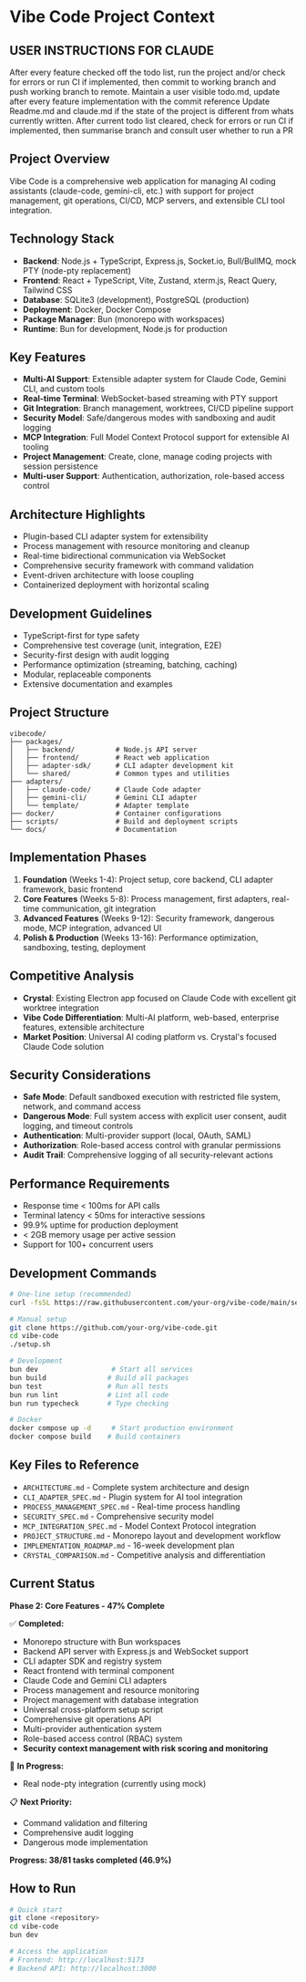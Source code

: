 # Vibe Code Project Context

## USER INSTRUCTIONS FOR CLAUDE

After every feature checked off the todo list, run the project and/or check for errors or run CI if implemented, then commit to working branch and push working branch to remote.
Maintain a user visible todo.md, update after every feature implementation with the commit reference
Update Readme.md and claude.md if the state of the project is different from whats currently written.
After current todo list cleared, check for errors or run CI if implemented, then summarise branch and consult user whether to run a PR

## Project Overview

Vibe Code is a comprehensive web application for managing AI coding assistants (claude-code, gemini-cli, etc.) with support for project management, git operations, CI/CD, MCP servers, and extensible CLI tool integration.

## Technology Stack

- **Backend**: Node.js + TypeScript, Express.js, Socket.io, Bull/BullMQ, mock PTY (node-pty replacement)
- **Frontend**: React + TypeScript, Vite, Zustand, xterm.js, React Query, Tailwind CSS
- **Database**: SQLite3 (development), PostgreSQL (production)
- **Deployment**: Docker, Docker Compose
- **Package Manager**: Bun (monorepo with workspaces)
- **Runtime**: Bun for development, Node.js for production

## Key Features

- **Multi-AI Support**: Extensible adapter system for Claude Code, Gemini CLI, and custom tools
- **Real-time Terminal**: WebSocket-based streaming with PTY support
- **Git Integration**: Branch management, worktrees, CI/CD pipeline support
- **Security Model**: Safe/dangerous modes with sandboxing and audit logging
- **MCP Integration**: Full Model Context Protocol support for extensible AI tooling
- **Project Management**: Create, clone, manage coding projects with session persistence
- **Multi-user Support**: Authentication, authorization, role-based access control

## Architecture Highlights

- Plugin-based CLI adapter system for extensibility
- Process management with resource monitoring and cleanup
- Real-time bidirectional communication via WebSocket
- Comprehensive security framework with command validation
- Event-driven architecture with loose coupling
- Containerized deployment with horizontal scaling

## Development Guidelines

- TypeScript-first for type safety
- Comprehensive test coverage (unit, integration, E2E)
- Security-first design with audit logging
- Performance optimization (streaming, batching, caching)
- Modular, replaceable components
- Extensive documentation and examples

## Project Structure

```
vibecode/
├── packages/
│   ├── backend/          # Node.js API server
│   ├── frontend/         # React web application
│   ├── adapter-sdk/      # CLI adapter development kit
│   └── shared/           # Common types and utilities
├── adapters/
│   ├── claude-code/      # Claude Code adapter
│   ├── gemini-cli/       # Gemini CLI adapter
│   └── template/         # Adapter template
├── docker/               # Container configurations
├── scripts/              # Build and deployment scripts
└── docs/                 # Documentation
```

## Implementation Phases

1. **Foundation** (Weeks 1-4): Project setup, core backend, CLI adapter framework, basic frontend
2. **Core Features** (Weeks 5-8): Process management, first adapters, real-time communication, git integration
3. **Advanced Features** (Weeks 9-12): Security framework, dangerous mode, MCP integration, advanced UI
4. **Polish & Production** (Weeks 13-16): Performance optimization, sandboxing, testing, deployment

## Competitive Analysis

- **Crystal**: Existing Electron app focused on Claude Code with excellent git worktree integration
- **Vibe Code Differentiation**: Multi-AI platform, web-based, enterprise features, extensible architecture
- **Market Position**: Universal AI coding platform vs. Crystal's focused Claude Code solution

## Security Considerations

- **Safe Mode**: Default sandboxed execution with restricted file system, network, and command access
- **Dangerous Mode**: Full system access with explicit user consent, audit logging, and timeout controls
- **Authentication**: Multi-provider support (local, OAuth, SAML)
- **Authorization**: Role-based access control with granular permissions
- **Audit Trail**: Comprehensive logging of all security-relevant actions

## Performance Requirements

- Response time < 100ms for API calls
- Terminal latency < 50ms for interactive sessions
- 99.9% uptime for production deployment
- < 2GB memory usage per active session
- Support for 100+ concurrent users

## Development Commands

```bash
# One-line setup (recommended)
curl -fsSL https://raw.githubusercontent.com/your-org/vibe-code/main/setup.sh | bash

# Manual setup
git clone https://github.com/your-org/vibe-code.git
cd vibe-code
./setup.sh

# Development
bun dev                  # Start all services
bun build               # Build all packages
bun test                # Run all tests
bun run lint            # Lint all code
bun run typecheck       # Type checking

# Docker
docker compose up -d     # Start production environment
docker compose build    # Build containers
```

## Key Files to Reference

- `ARCHITECTURE.md` - Complete system architecture and design
- `CLI_ADAPTER_SPEC.md` - Plugin system for AI tool integration
- `PROCESS_MANAGEMENT_SPEC.md` - Real-time process handling
- `SECURITY_SPEC.md` - Comprehensive security model
- `MCP_INTEGRATION_SPEC.md` - Model Context Protocol integration
- `PROJECT_STRUCTURE.md` - Monorepo layout and development workflow
- `IMPLEMENTATION_ROADMAP.md` - 16-week development plan
- `CRYSTAL_COMPARISON.md` - Competitive analysis and differentiation

## Current Status

**Phase 2: Core Features - 47% Complete**

✅ **Completed:**

- Monorepo structure with Bun workspaces
- Backend API server with Express.js and WebSocket support
- CLI adapter SDK and registry system
- React frontend with terminal component
- Claude Code and Gemini CLI adapters
- Process management and resource monitoring
- Project management with database integration
- Universal cross-platform setup script
- Comprehensive git operations API
- Multi-provider authentication system
- Role-based access control (RBAC) system
- **Security context management with risk scoring and monitoring**

🚧 **In Progress:**

- Real node-pty integration (currently using mock)

📋 **Next Priority:**

- Command validation and filtering
- Comprehensive audit logging
- Dangerous mode implementation

**Progress: 38/81 tasks completed (46.9%)**

## How to Run

```bash
# Quick start
git clone <repository>
cd vibe-code
bun dev

# Access the application
# Frontend: http://localhost:5173
# Backend API: http://localhost:3000
```
